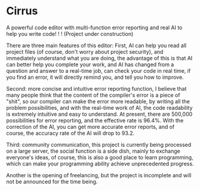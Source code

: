 # Cirrus
A powerful code editor with multi-function error reporting and real AI to help you write code! ! ! (Project under construction)

There are three main features of this editor:
First, AI can help you read all project files (of course, don't worry about project security), and immediately understand what you are doing, the advantage of this is that AI can better help you complete your work, and AI has changed from a question and answer to a real-time job, can check your code in real time, if you find an error, it will directly remind you, and tell you how to improve.

Second: more concise and intuitive error reporting function, I believe that many people think that the content of the compiler's error is a piece of "shit", so our compiler can make the error more readable, by writing all the problem possibilities, and with the real-time work of AI, the code readability is extremely intuitive and easy to understand.
At present, there are 500,000 possibilities for error reporting, and the effective rate is 96.4%. With the correction of the AI, you can get more accurate error reports, and of course, the accuracy rate of the AI will drop to 93.2.

Third: community communication, this project is currently being processed on a large server, the social function is a side dish, mainly to exchange everyone's ideas, of course, this is also a good place to learn programming, which can make your programming ability achieve unprecedented progress.

Another is the opening of freelancing, but the project is incomplete and will not be announced for the time being.
